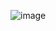 ![image](https://github.com/Yashashwini11/React_IRC/assets/125336223/9294a096-890e-4edb-8981-d14e767fac77)

